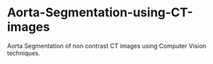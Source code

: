 # Aorta-Segmentation-using-CT-images
Aorta Segmentation of non contrast CT images using Computer Vision techniques.
